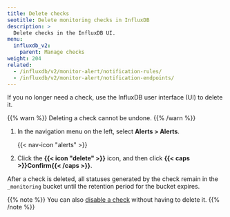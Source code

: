 ```yaml
---
title: Delete checks
seotitle: Delete monitoring checks in InfluxDB
description: >
  Delete checks in the InfluxDB UI.
menu:
  influxdb_v2:
    parent: Manage checks
weight: 204
related:
  - /influxdb/v2/monitor-alert/notification-rules/
  - /influxdb/v2/monitor-alert/notification-endpoints/
---
```


If you no longer need a check, use the InfluxDB user interface (UI) to delete it.

{{% warn %}}
Deleting a check cannot be undone.
{{% /warn %}}

1.  In the navigation menu on the left, select **Alerts > Alerts**.

    {{< nav-icon "alerts" >}}

2.  Click the **{{< icon "delete" >}}** icon, and then click **{{< caps >}}Confirm{{< /caps >}}**.

After a check is deleted, all statuses generated by the check remain in the `_monitoring`
bucket until the retention period for the bucket expires.

{{% note %}}
You can also [disable a check](/influxdb/v2/monitor-alert/checks/update/#enable-or-disable-a-check)
without having to delete it.
{{% /note %}}
